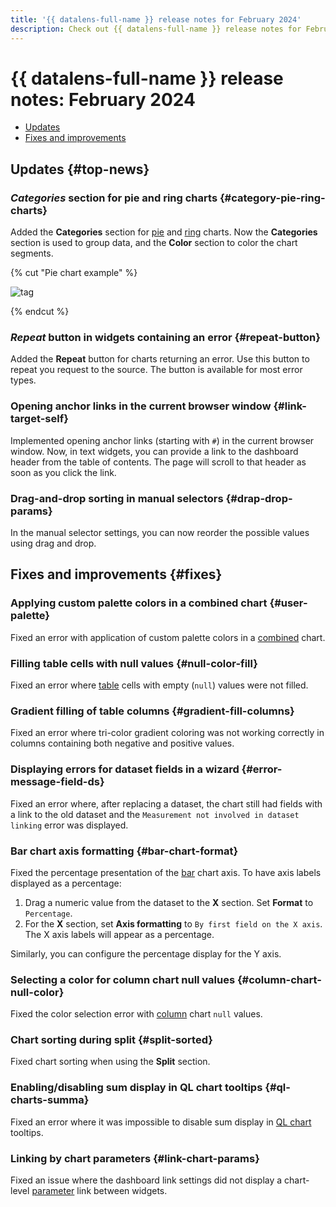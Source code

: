 ```yaml
---
title: '{{ datalens-full-name }} release notes for February 2024'
description: Check out {{ datalens-full-name }} release notes for February 2024.
---
```


# {{ datalens-full-name }} release notes: February 2024

* [Updates](#top-news)
* [Fixes and improvements](#fixes)

## Updates {#top-news}

### _Categories_ section for pie and ring charts {#category-pie-ring-charts}

Added the **Categories** section for [pie](../visualization-ref/pie-chart.md) and [ring](../visualization-ref/ring-chart.md) charts. Now the **Categories** section is used to group data, and the **Color** section to color the chart segments.

{% cut "Pie chart example" %}

![tag](../../_assets/datalens/visualization-ref/pie-chart/category-in-pie.png)

{% endcut %}


### _Repeat_ button in widgets containing an error {#repeat-button}

Added the **Repeat** button for charts returning an error. Use this button to repeat you request to the source. The button is available for most error types.

### Opening anchor links in the current browser window {#link-target-self}

Implemented opening anchor links (starting with `#`) in the current browser window. Now, in text widgets, you can provide a link to the dashboard header from the table of contents. The page will scroll to that header as soon as you click the link.

### Drag-and-drop sorting in manual selectors {#drap-drop-params}

In the manual selector settings, you can now reorder the possible values using drag and drop.

## Fixes and improvements {#fixes}


### Applying custom palette colors in a combined chart {#user-palette}

Fixed an error with application of custom palette colors in a [combined](../visualization-ref/combined-chart.md) chart.

### Filling table cells with null values {#null-color-fill}

Fixed an error where [table](../visualization-ref/table-chart.md) cells with empty (`null`) values were not filled.

### Gradient filling of table columns {#gradient-fill-columns}

Fixed an error where tri-color gradient coloring was not working correctly in columns containing both negative and positive values.

### Displaying errors for dataset fields in a wizard {#error-message-field-ds}

Fixed an error where, after replacing a dataset, the chart still had fields with a link to the old dataset and the `Measurement not involved in dataset linking` error was displayed.

### Bar chart axis formatting {#bar-chart-format}

Fixed the percentage presentation of the [bar](../visualization-ref/bar-chart.md) chart axis. To have axis labels displayed as a percentage:

1. Drag a numeric value from the dataset to the **X** section. Set **Format** to `Percentage`.
1. For the **X** section, set **Axis formatting** to `By first field on the X axis`. The X axis labels will appear as a percentage.

Similarly, you can configure the percentage display for the Y axis.

### Selecting a color for column chart null values {#column-chart-null-color}

Fixed the color selection error with [column](../visualization-ref/column-chart.md) chart `null` values.

### Chart sorting during split {#split-sorted}

Fixed chart sorting when using the **Split** section.

### Enabling/disabling sum display in QL chart tooltips {#ql-charts-summa}

Fixed an error where it was impossible to disable sum display in [QL chart](../concepts/chart/ql-charts.md) tooltips.

### Linking by chart parameters {#link-chart-params}

Fixed an issue where the dashboard link settings did not display a chart-level [parameter](../concepts/parameters.md) link between widgets.

